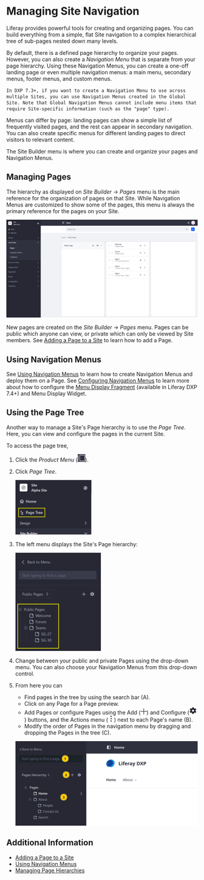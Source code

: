 # Managing Site Navigation

Liferay provides powerful tools for creating and organizing pages. You can build everything from a simple, flat Site navigation to a complex hierarchical tree of sub-pages nested down many levels.

By default, there is a defined page hierarchy to organize your pages. However, you can also create a _Navigation Menu_ that is separate from your page hierarchy. Using these Navigation Menus, you can create a one-off landing page or even multiple navigation menus: a main menu, secondary menus, footer menus, and custom menus.

```{note}
In DXP 7.3+, if you want to create a Navigation Menu to use across multiple Sites, you can use Navigation Menus created in the Global Site. Note that Global Navigation Menus cannot include menu items that require Site-specific information (such as the "page" type).
```

Menus can differ by page: landing pages can show a simple list of frequently visited pages, and the rest can appear in secondary navigation. You can also create specific menus for different landing pages to direct visitors to relevant content.

The Site Builder menu is where you can create and organize your pages and Navigation Menus.

## Managing Pages

The hierarchy as displayed on _Site Builder_ &rarr; _Pages_ menu is the main reference for the organization of pages on that Site. While Navigation Menus are customized to show some of the pages, this menu is always the primary reference for the pages on your Site.

![The Site Builder's Pages Menu serves as the primary reference for all the pages on a site.](./managing-site-navigation/images/01.png)

New pages are created on the _Site Builder_ &rarr; _Pages_ menu. Pages can be public which anyone can view, or private which can only be viewed by Site members. See [Adding a Page to a Site](../creating-pages/adding-pages/adding-a-page-to-a-site.md) to learn how to add a Page.

## Using Navigation Menus

See [Using Navigation Menus](./using-navigation-menus.md) to learn how to create Navigation Menus and deploy them on a Page. See [Configuring Navigation Menus](./configuring-navigation-menus.md) to learn more about how to configure the [Menu Display Fragment](../creating-pages/building-and-managing-content-pages/page-fragments-user-interface-reference.md#menu-display) (available in Liferay DXP 7.4+) and Menu Display Widget.

## Using the Page Tree

Another way to manage a Site's Page hierarchy is to use the _Page Tree_. Here, you can view and configure the pages in the current Site.

To access the page tree,

1. Click the _Product Menu_ (![Product Menu](../../images/icon-product-menu.png)). 
1. Click _Page Tree_.

   ![The Page Tree function is at the top of the product menu.](./managing-site-navigation/images/02.png)

1. The left menu displays the Site's Page hierarchy:

    ![View each Site's Page Tree.](./managing-site-navigation/images/03.png)

1. Change between your public and private Pages using the drop-down menu. You can also choose your Navigation Menus from this drop-down control.

1. From here you can

   - Find pages in the tree by using the search bar (A).
   - Click on any Page for a Page preview.
   - Add Pages or configure Pages using the Add (![Add](../../images/icon-plus.png)) and Configure (![Configure](../../images/icon-settings.png)) buttons, and the Actions menu (![Actions Menu](../../images/icon-actions.png)) next to each Page's name (B).
   - Modify the order of Pages in the navigation menu by dragging and dropping the Pages in the tree (C).

   ![You can add, preview, configure, or reorder Pages from the Page Tree menu.](./managing-site-navigation/images/04.png)

## Additional Information

* [Adding a Page to a Site](../creating-pages/adding-pages/adding-a-page-to-a-site.md)
* [Using Navigation Menus](./using-navigation-menus.md)
* [Managing Page Hierarchies](./managing-page-hierarchies.md)
